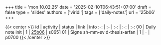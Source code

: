 +++
title = 'mon 10.02.25'
date = '2025-02-10T06:43:51+07:00'
draft = false
type = 'slides'
authors = ['viridi']
tags = ['daily-notes']
url = '25b06'
+++

{{< center >}}
id | activity | status | link | info
:-: | :- | :-: | :-: | :-:
00 | Daily note init                | 1 | [25b06](/rusn/25b06) | s0651
01 | Signe sh-mm-sv d-thesis-arfan  | 1 | - | p0700
{{< /center >}}
